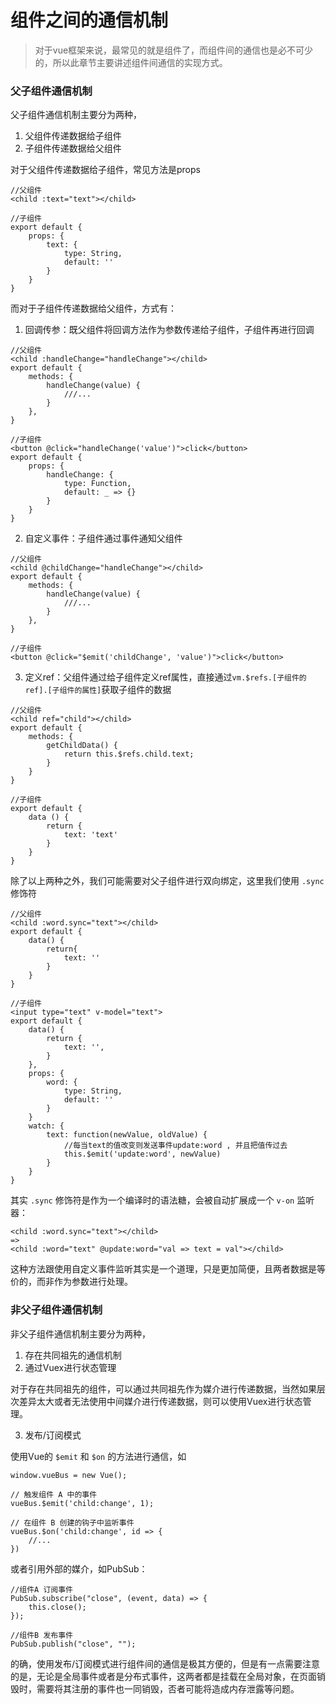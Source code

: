 # 组件之间的通信机制

> 对于vue框架来说，最常见的就是组件了，而组件间的通信也是必不可少的，所以此章节主要讲述组件间通信的实现方式。

### 父子组件通信机制

父子组件通信机制主要分为两种，
1. 父组件传递数据给子组件
2. 子组件传递数据给父组件

对于父组件传递数据给子组件，常见方法是props

```
//父组件
<child :text="text"></child>

//子组件
export default {
    props: {
        text: { 
            type: String, 
            default: '' 
        }
    }
}
```

而对于子组件传递数据给父组件，方式有：

1. 回调传参：既父组件将回调方法作为参数传递给子组件，子组件再进行回调

```
//父组件
<child :handleChange="handleChange"></child>
export default {
    methods: {
        handleChange(value) {
            ///...
        }
    },
}

//子组件
<button @click="handleChange('value')">click</button>
export default {
    props: {
        handleChange: { 
            type: Function, 
            default: _ => {}
        }
    }
}
```

2. 自定义事件：子组件通过事件通知父组件

```
//父组件
<child @childChange="handleChange"></child>
export default {
    methods: {
        handleChange(value) {
            ///...
        }
    },
}

//子组件
<button @click="$emit('childChange', 'value')">click</button>
```

3. 定义ref：父组件通过给子组件定义ref属性，直接通过`vm.$refs.[子组件的ref].[子组件的属性]`获取子组件的数据

```
//父组件
<child ref="child"></child>
export default {
    methods: {
        getChildData() {
            return this.$refs.child.text;
        }
    }
}

//子组件
export default {
    data () {
        return {
            text: 'text'
        }
    }
}
```

除了以上两种之外，我们可能需要对父子组件进行双向绑定，这里我们使用 `.sync` 修饰符

```
//父组件
<child :word.sync="text"></child>
export default {
    data() {
        return{
            text: ''
        }
    }
}

//子组件
<input type="text" v-model="text">
export default {
    data() {
        return {
            text: '',
        }
    },
    props: {
        word: { 
            type: String, 
            default: '' 
        }
    }
    watch: {
        text: function(newValue, oldValue) {
            //每当text的值改变则发送事件update:word , 并且把值传过去
            this.$emit('update:word', newValue)
        }
    }
}
```

其实 `.sync` 修饰符是作为一个编译时的语法糖，会被自动扩展成一个 `v-on` 监听器：

```
<child :word.sync="text"></child>
=> 
<child :word="text" @update:word="val => text = val"></child>
```

这种方法跟使用自定义事件监听其实是一个道理，只是更加简便，且两者数据是等价的，而非作为参数进行处理。


### 非父子组件通信机制

非父子组件通信机制主要分为两种，

1. 存在共同祖先的通信机制
2. 通过Vuex进行状态管理

对于存在共同祖先的组件，可以通过共同祖先作为媒介进行传递数据，当然如果层次差异太大或者无法使用中间媒介进行传递数据，则可以使用Vuex进行状态管理。

3. 发布/订阅模式

使用Vue的 `$emit` 和 `$on` 的方法进行通信，如

```
window.vueBus = new Vue();

// 触发组件 A 中的事件  
vueBus.$emit('child:change', 1);

// 在组件 B 创建的钩子中监听事件  
vueBus.$on('child:change', id => {  
    //...  
})
```

或者引用外部的媒介，如PubSub：

```
//组件A 订阅事件
PubSub.subscribe("close", (event, data) => {
    this.close();
});

//组件B 发布事件
PubSub.publish("close", "");
```

的确，使用发布/订阅模式进行组件间的通信是极其方便的，但是有一点需要注意的是，无论是全局事件或者是分布式事件，这两者都是挂载在全局对象，在页面销毁时，需要将其注册的事件也一同销毁，否者可能将造成内存泄露等问题。